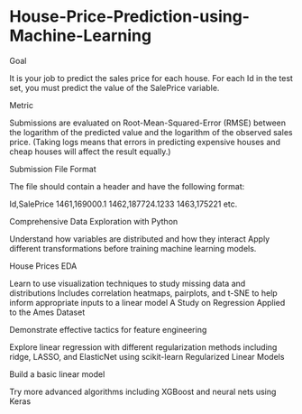 # House-Price-Prediction-using-Machine-Learning
Goal

It is your job to predict the sales price for each house. For each Id in the test set, you must predict the value of the SalePrice variable. 

Metric

Submissions are evaluated on Root-Mean-Squared-Error (RMSE) between the logarithm of the predicted value and the logarithm of the observed sales price. (Taking logs means that errors in predicting expensive houses and cheap houses will affect the result equally.)

Submission File Format

The file should contain a header and have the following format:

Id,SalePrice
1461,169000.1
1462,187724.1233
1463,175221
etc.
 

Comprehensive Data Exploration with Python

Understand how variables are distributed and how they interact
Apply different transformations before training machine learning models.

House Prices EDA

Learn to use visualization techniques to study missing data and distributions
Includes correlation heatmaps, pairplots, and t-SNE to help inform appropriate inputs to a linear model
A Study on Regression Applied to the Ames Dataset

Demonstrate effective tactics for feature engineering

Explore linear regression with different regularization methods including ridge, LASSO, and ElasticNet using scikit-learn
Regularized Linear Models

Build a basic linear model

Try more advanced algorithms including XGBoost and neural nets using Keras

